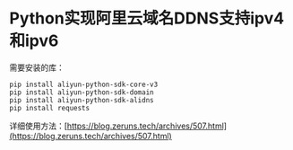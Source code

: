 # Python实现阿里云域名DDNS支持ipv4和ipv6

需要安装的库：
```
pip install aliyun-python-sdk-core-v3
pip install aliyun-python-sdk-domain
pip install aliyun-python-sdk-alidns
pip install requests
```
详细使用方法：[https://blog.zeruns.tech/archives/507.html](https://blog.zeruns.tech/archives/507.html)
